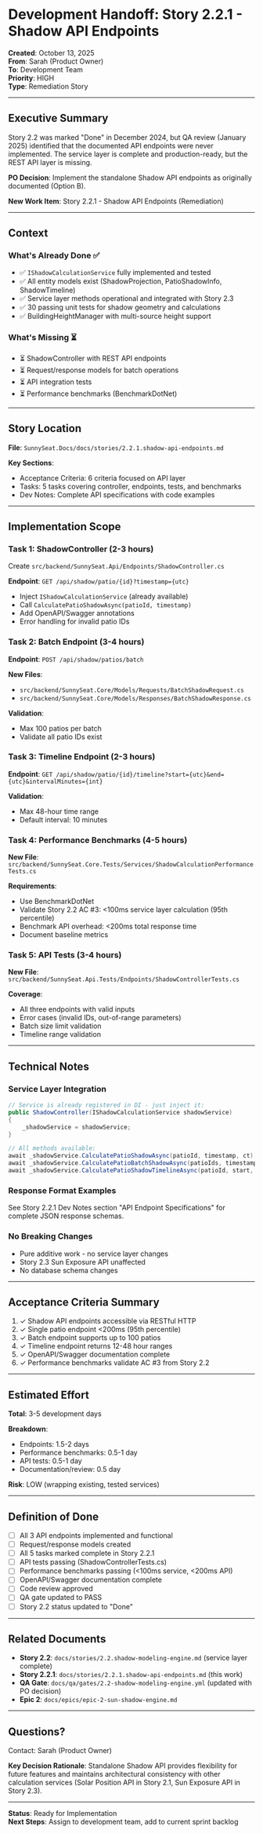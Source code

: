 # Development Handoff: Story 2.2.1 - Shadow API Endpoints

**Created**: October 13, 2025  
**From**: Sarah (Product Owner)  
**To**: Development Team  
**Priority**: HIGH  
**Type**: Remediation Story

---

## Executive Summary

Story 2.2 was marked "Done" in December 2024, but QA review (January 2025) identified that the documented API endpoints were never implemented. The service layer is complete and production-ready, but the REST API layer is missing.

**PO Decision**: Implement the standalone Shadow API endpoints as originally documented (Option B).

**New Work Item**: Story 2.2.1 - Shadow API Endpoints (Remediation)

---

## Context

### What's Already Done ✅

- ✅ `IShadowCalculationService` fully implemented and tested
- ✅ All entity models exist (ShadowProjection, PatioShadowInfo, ShadowTimeline)
- ✅ Service layer methods operational and integrated with Story 2.3
- ✅ 30 passing unit tests for shadow geometry and calculations
- ✅ BuildingHeightManager with multi-source height support

### What's Missing ⏳

- ⏳ ShadowController with REST API endpoints
- ⏳ Request/response models for batch operations
- ⏳ API integration tests
- ⏳ Performance benchmarks (BenchmarkDotNet)

---

## Story Location

**File**: `SunnySeat.Docs/docs/stories/2.2.1.shadow-api-endpoints.md`

**Key Sections**:

- Acceptance Criteria: 6 criteria focused on API layer
- Tasks: 5 tasks covering controller, endpoints, tests, and benchmarks
- Dev Notes: Complete API specifications with code examples

---

## Implementation Scope

### Task 1: ShadowController (2-3 hours)

Create `src/backend/SunnySeat.Api/Endpoints/ShadowController.cs`

**Endpoint**: `GET /api/shadow/patio/{id}?timestamp={utc}`

- Inject `IShadowCalculationService` (already available)
- Call `CalculatePatioShadowAsync(patioId, timestamp)`
- Add OpenAPI/Swagger annotations
- Error handling for invalid patio IDs

### Task 2: Batch Endpoint (3-4 hours)

**Endpoint**: `POST /api/shadow/patios/batch`

**New Files**:

- `src/backend/SunnySeat.Core/Models/Requests/BatchShadowRequest.cs`
- `src/backend/SunnySeat.Core/Models/Responses/BatchShadowResponse.cs`

**Validation**:

- Max 100 patios per batch
- Validate all patio IDs exist

### Task 3: Timeline Endpoint (2-3 hours)

**Endpoint**: `GET /api/shadow/patio/{id}/timeline?start={utc}&end={utc}&intervalMinutes={int}`

**Validation**:

- Max 48-hour time range
- Default interval: 10 minutes

### Task 4: Performance Benchmarks (4-5 hours)

**New File**: `src/backend/SunnySeat.Core.Tests/Services/ShadowCalculationPerformanceTests.cs`

**Requirements**:

- Use BenchmarkDotNet
- Validate Story 2.2 AC #3: <100ms service layer calculation (95th percentile)
- Benchmark API overhead: <200ms total response time
- Document baseline metrics

### Task 5: API Tests (3-4 hours)

**New File**: `src/backend/SunnySeat.Api.Tests/Endpoints/ShadowControllerTests.cs`

**Coverage**:

- All three endpoints with valid inputs
- Error cases (invalid IDs, out-of-range parameters)
- Batch size limit validation
- Timeline range validation

---

## Technical Notes

### Service Layer Integration

```csharp
// Service is already registered in DI - just inject it:
public ShadowController(IShadowCalculationService shadowService)
{
    _shadowService = shadowService;
}

// All methods available:
await _shadowService.CalculatePatioShadowAsync(patioId, timestamp, ct);
await _shadowService.CalculatePatioBatchShadowAsync(patioIds, timestamp, ct);
await _shadowService.CalculatePatioShadowTimelineAsync(patioId, start, end, interval, ct);
```

### Response Format Examples

See Story 2.2.1 Dev Notes section "API Endpoint Specifications" for complete JSON response schemas.

### No Breaking Changes

- Pure additive work - no service layer changes
- Story 2.3 Sun Exposure API unaffected
- No database schema changes

---

## Acceptance Criteria Summary

1. ✓ Shadow API endpoints accessible via RESTful HTTP
2. ✓ Single patio endpoint <200ms (95th percentile)
3. ✓ Batch endpoint supports up to 100 patios
4. ✓ Timeline endpoint returns 12-48 hour ranges
5. ✓ OpenAPI/Swagger documentation complete
6. ✓ Performance benchmarks validate AC #3 from Story 2.2

---

## Estimated Effort

**Total**: 3-5 development days

**Breakdown**:

- Endpoints: 1.5-2 days
- Performance benchmarks: 0.5-1 day
- API tests: 0.5-1 day
- Documentation/review: 0.5 day

**Risk**: LOW (wrapping existing, tested services)

---

## Definition of Done

- [ ] All 3 API endpoints implemented and functional
- [ ] Request/response models created
- [ ] All 5 tasks marked complete in Story 2.2.1
- [ ] API tests passing (ShadowControllerTests.cs)
- [ ] Performance benchmarks passing (<100ms service, <200ms API)
- [ ] OpenAPI/Swagger documentation complete
- [ ] Code review approved
- [ ] QA gate updated to PASS
- [ ] Story 2.2 status updated to "Done"

---

## Related Documents

- **Story 2.2**: `docs/stories/2.2.shadow-modeling-engine.md` (service layer complete)
- **Story 2.2.1**: `docs/stories/2.2.1.shadow-api-endpoints.md` (this work)
- **QA Gate**: `docs/qa/gates/2.2-shadow-modeling-engine.yml` (updated with PO decision)
- **Epic 2**: `docs/epics/epic-2-sun-shadow-engine.md`

---

## Questions?

Contact: Sarah (Product Owner)

**Key Decision Rationale**: Standalone Shadow API provides flexibility for future features and maintains architectural consistency with other calculation services (Solar Position API in Story 2.1, Sun Exposure API in Story 2.3).

---

**Status**: Ready for Implementation  
**Next Steps**: Assign to development team, add to current sprint backlog
